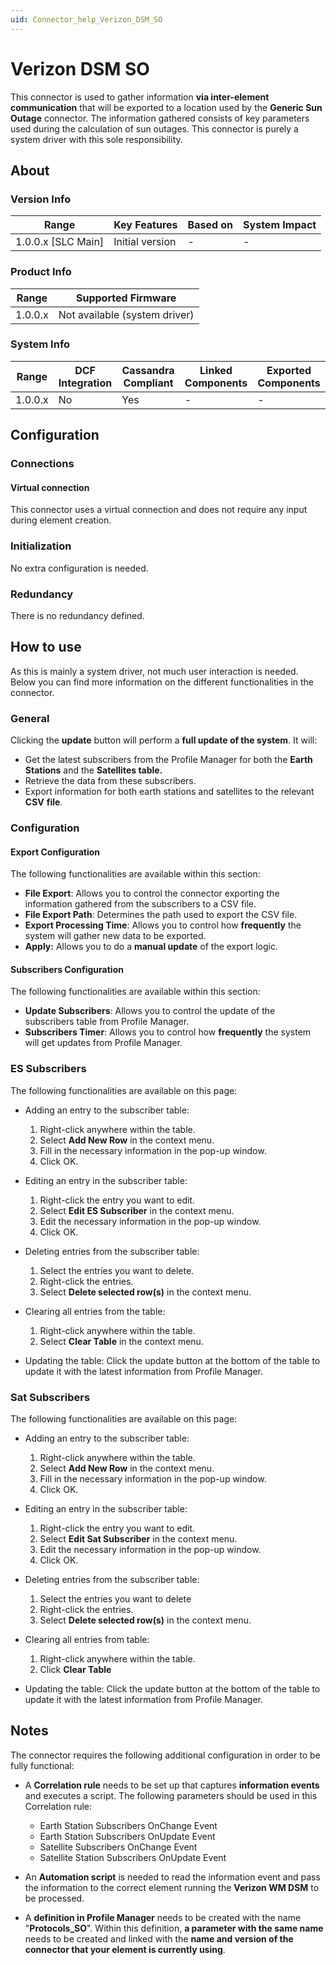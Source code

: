 ```yaml
---
uid: Connector_help_Verizon_DSM_SO
---
```


# Verizon DSM SO

This connector is used to gather information **via inter-element communication** that will be exported to a location used by the **Generic Sun Outage** connector. The information gathered consists of key parameters used during the calculation of sun outages. This connector is purely a system driver with this sole responsibility.

## About

### Version Info

| **Range**            | **Key Features** | **Based on** | **System Impact** |
|----------------------|------------------|--------------|-------------------|
| 1.0.0.x \[SLC Main\] | Initial version  | \-           | \-                |

### Product Info

| **Range** | **Supported Firmware**        |
|-----------|-------------------------------|
| 1.0.0.x   | Not available (system driver) |

### System Info

| **Range** | **DCF Integration** | **Cassandra Compliant** | **Linked Components** | **Exported Components** |
|-----------|---------------------|-------------------------|-----------------------|-------------------------|
| 1.0.0.x   | No                  | Yes                     | \-                    | \-                      |

## Configuration

### Connections

#### Virtual connection

This connector uses a virtual connection and does not require any input during element creation.

### Initialization

No extra configuration is needed.

### Redundancy

There is no redundancy defined.

## How to use

As this is mainly a system driver, not much user interaction is needed. Below you can find more information on the different functionalities in the connector.

### General

Clicking the **update** button will perform a **full update of the system**. It will:

- Get the latest subscribers from the Profile Manager for both the **Earth Stations** and the **Satellites table.**
- Retrieve the data from these subscribers.
- Export information for both earth stations and satellites to the relevant **CSV** **file**.

### Configuration

#### Export Configuration

The following functionalities are available within this section:

- **File Export**: Allows you to control the connector exporting the information gathered from the subscribers to a CSV file.
- **File Export Path**: Determines the path used to export the CSV file.
- **Export Processing Time**: Allows you to control how **frequently** the system will gather new data to be exported.
- **Apply:** Allows you to do a **manual update** of the export logic.

#### Subscribers Configuration

The following functionalities are available within this section:

- **Update Subscribers**: Allows you to control the update of the subscribers table from Profile Manager.
- **Subscribers Timer**: Allows you to control how **frequently** the system will get updates from Profile Manager.

### ES Subscribers

The following functionalities are available on this page:

- Adding an entry to the subscriber table:

  1. Right-click anywhere within the table.
  1. Select **Add New Row** in the context menu.
  1. Fill in the necessary information in the pop-up window.
  1. Click OK.

- Editing an entry in the subscriber table:

  1. Right-click the entry you want to edit.
  1. Select **Edit ES Subscriber** in the context menu.
  1. Edit the necessary information in the pop-up window.
  1. Click OK.

- Deleting entries from the subscriber table:

  1. Select the entries you want to delete.
  1. Right-click the entries.
  1. Select **Delete selected row(s)** in the context menu.

- Clearing all entries from the table:

  1. Right-click anywhere within the table.
  1. Select **Clear Table** in the context menu.

- Updating the table: Click the update button at the bottom of the table to update it with the latest information from Profile Manager.

### Sat Subscribers

The following functionalities are available on this page:

- Adding an entry to the subscriber table:

  1. Right-click anywhere within the table.
  1. Select **Add New Row** in the context menu.
  1. Fill in the necessary information in the pop-up window.
  1. Click OK.

- Editing an entry in the subscriber table:

  1. Right-click the entry you want to edit.
  1. Select **Edit Sat Subscriber** in the context menu.
  1. Edit the necessary information in the pop-up window.
  1. Click OK.

- Deleting entries from the subscriber table:

  1. Select the entries you want to delete
  1. Right-click the entries.
  1. Select **Delete selected row(s)** in the context menu.

- Clearing all entries from table:

  1. Right-click anywhere within the table.
  1. Click **Clear Table**

- Updating the table: Click the update button at the bottom of the table to update it with the latest information from Profile Manager.

## Notes

The connector requires the following additional configuration in order to be fully functional:

- A **Correlation rule** needs to be set up that captures **information events** and executes a script. The following parameters should be used in this Correlation rule:

  - Earth Station Subscribers OnChange Event
  - Earth Station Subscribers OnUpdate Event
  - Satellite Subscribers OnChange Event
  - Satellite Station Subscribers OnUpdate Event

- An **Automation script** is needed to read the information event and pass the information to the correct element running the **Verizon WM DSM** to be processed.

- A **definition in Profile Manager** needs to be created with the name "**Protocols_SO**". Within this definition, **a parameter with the same name** needs to be created and linked with the **name and version of the connector that your element is currently using**.
